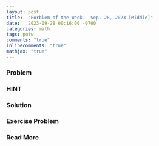 ```yaml
---
layout: post
title:  "Porblem of the Week - Sep. 28, 2023 [Middle]"
date:   2023-09-28 00:16:00 -0700
categories: math 
tags: potw 
comments: "true"
inlinecomments: "true"
mathjax: "true"
---
```

### Problem

<!--more-->

### HINT

### Solution 

### Exercise Problem

### Read More

